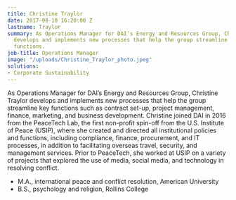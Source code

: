```yaml
---
title: Christine Traylor
date: 2017-08-10 16:20:00 Z
lastname: Traylor
summary: As Operations Manager for DAI’s Energy and Resources Group, Christine Traylor
  develops and implements new processes that help the group streamline key business
  functions.
job-title: Operations Manager
image: "/uploads/Christine_Traylor_photo.jpeg"
solutions:
- Corporate Sustainability
---
```


As Operations Manager for DAI’s Energy and Resources Group, Christine Traylor develops and implements new processes that help the group streamline key functions such as contract set-up, project management, finance, marketing, and business development. Christine joined DAI in 2016 from the PeaceTech Lab, the first non-profit spin-off from the U.S. Institute of Peace (USIP), where she created and directed all institutional policies and functions, including compliance, finance, procurement, and IT processes, in addition to facilitating overseas travel, security, and management services. Prior to PeaceTech, she worked at USIP on a variety of projects that explored the use of media, social media, and technology in resolving conflict.

* M.A., international peace and conflict resolution, American University
* B.S., psychology and religion, Rollins College